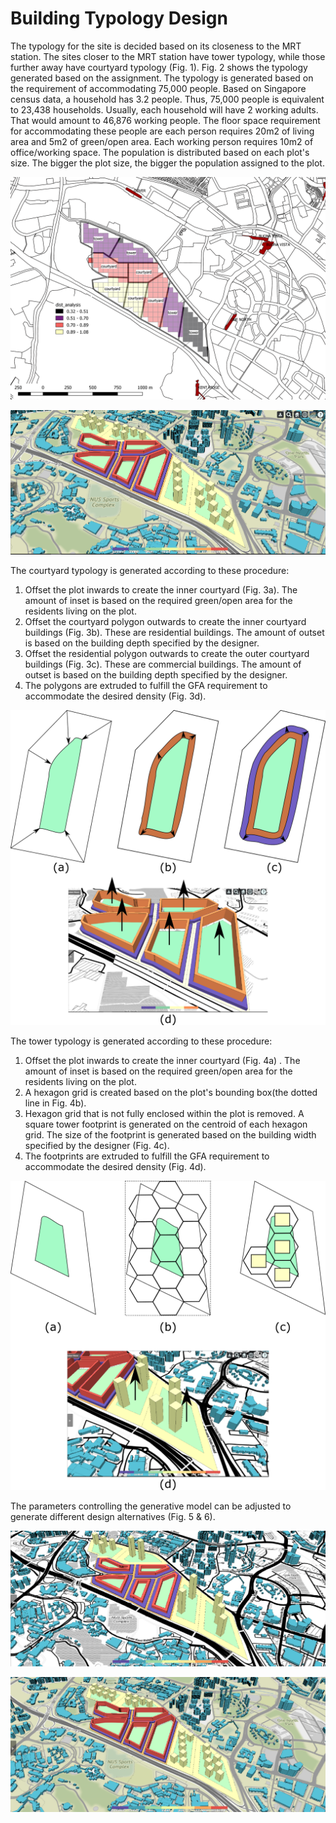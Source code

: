 # Building Typology Design

The typology for the site is decided based on its closeness to the MRT station. The sites closer to the MRT station have tower typology, while those further away have courtyard typology \(Fig. 1\). Fig. 2 shows the typology generated based on the assignment. The typology is generated based on the requirement of accommodating 75,000 people. Based on Singapore census data, a household has 3.2 people. Thus, 75,000 people is equivalent to 23,438 households. Usually, each household will have 2 working adults. That would amount to 46,876 working people. The floor space requirement for accommodating these people are each person requires 20m2 of living area and 5m2 of green/open area. Each working person requires 10m2 of office/working space. The population is distributed based on each plot's size. The bigger the plot size, the bigger the population assigned to the plot.

![Fig. 1: Assignment of typology to each site](./assets/dist_analysis_site_div_typology_qgis.png)

![Fig. 2: The generated typologies tower \(30m x 30m and spacing of 10m between towers\) and courtyard \(20m depth\).](./assets/typology.png)

The courtyard typology is generated according to these procedure:

1. Offset the plot inwards to create the inner courtyard \(Fig. 3a\). The amount of inset is based on the required green/open area for the residents living on the plot. 
2. Offset the courtyard polygon outwards to create the inner courtyard buildings \(Fig. 3b\). These are residential buildings. The amount of outset is based on the building depth specified by the designer.
3. Offset the residential polygon outwards to create the outer courtyard buildings \(Fig. 3c\). These are commercial buildings. The amount of outset is based on the building depth specified by the designer.
4. The polygons are extruded to fulfill the GFA requirement to accommodate the desired density \(Fig. 3d\). 

![Fig. 3: Generative modelling of the courtyard typology ](./assets/courtyard_procedure.png)

The tower typology is generated according to these procedure:

1. Offset the plot inwards to create the inner courtyard \(Fig. 4a\) . The amount of inset is based on the required green/open area for the residents living on the plot. 
2. A hexagon grid is created based on the plot's bounding box\(the dotted line in Fig. 4b\).
3. Hexagon grid that is not fully enclosed within the plot is removed. A square tower footprint is generated on the centroid of each hexagon grid. The size of the footprint is generated based on the building width specified by the designer \(Fig. 4c\).
4. The footprints are extruded to fulfill the GFA requirement to accommodate the desired density \(Fig. 4d\). 

![Fig. 4: Generative modelling of the tower typology ](./assets/tower_procedure.png)

The parameters controlling the generative model can be adjusted to generate different design alternatives \(Fig. 5 & 6\). 

![Fig. 5: The generated typologies tower \(40m x 40m and spacing of 20m between towers\) and courtyard \(30m depth\).](./assets/typology2.png)

![Fig. 6: The generated typologies tower \(40m x 40m and spacing of 5m between towers\) and courtyard \(15m depth\).](./assets/typology3.png)




